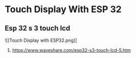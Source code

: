 # Touch Display With ESP 32 

## Esp 32 s 3 touch lcd
![[Touch Display with ESP32.png]]


1. https://www.waveshare.com/esp32-s3-touch-lcd-5.htm
